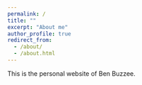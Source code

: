 ```yaml
---
permalink: /
title: ""
excerpt: "About me"
author_profile: true
redirect_from: 
  - /about/
  - /about.html
---
```


This is the personal website of Ben Buzzee. 